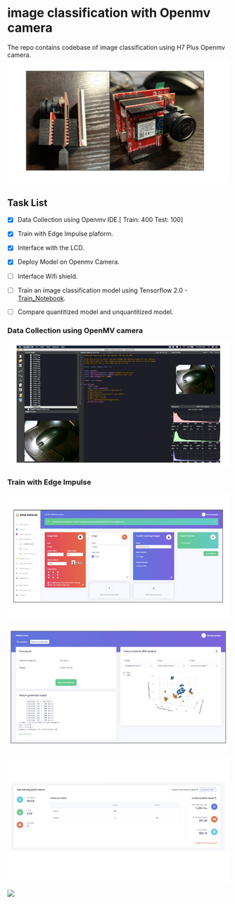 # image classification with Openmv camera
The repo contains codebase of image classification using H7 Plus Openmv camera. 
![Openmv](/asset/openmv1.jpg)

 
## Task List
- [x] Data Collection using Openmv IDE.[ Train: 400 Test: 100]
- [x] Train with Edge Impulse plaform. 
- [x] Interface with the LCD. 
- [x] Deploy Model on Openmv Camera. 
- [ ] Interface Wifi shield.
- [ ] Train an image classification model using Tensorflow 2.0 - [Train_Notebook](https://github.com/gigwegbe/airbnb-amenity-detection/blob/master/test_images.ipynb).
- [ ] Compare quantitized model and unquantitized model.


### Data Collection using OpenMV camera
![data_collection](/asset/data_collection.jpg)


### Train with Edge Impulse 
![data_collection](/asset/edge_impulse.jpg)

![data_collection](/asset/edge_impulse2.jpg)

![data_collection](/asset/confusion_matrix.jpg)


![](/asset/ai_on_edge.gif)


